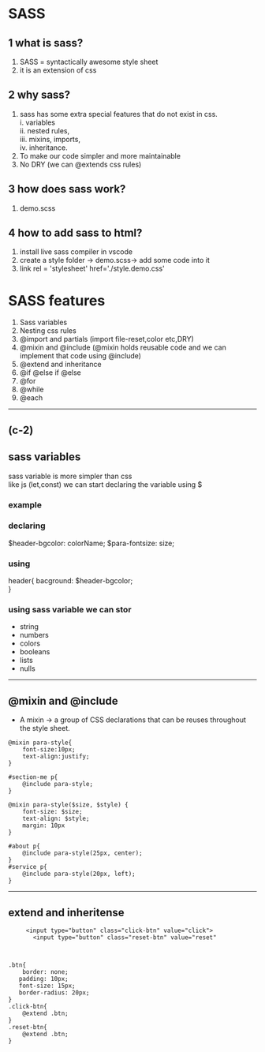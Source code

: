 # SASS 

## 1 what is sass?  
1. SASS = syntactically awesome style sheet  
2. it is an extension of css  

## 2 why sass?
1. sass has some extra special features that do not exist in css.  
i. variables  
ii. nested rules,  
iii. mixins, imports,  
iv. inheritance.  
2. To make our code simpler and more maintainable
3. No DRY (we can @extends css rules)

## 3 how does sass work?
1. demo.scss  
## 4 how to add sass to html?
1. install live sass compiler in vscode  
2. create a style folder -> demo.scss-> add some code into it  
3. link rel = 'stylesheet' href='./style.demo.css'


# SASS features
1. Sass variables  
2. Nesting css rules  
3. @import and partials (import file-reset,color etc,DRY)  
4. @mixin and @include (@mixin holds reusable code and we can implement that code using @include)  
5. @extend and inheritance  
6. @if @else if @else  
7. @for  
8. @while  
9. @each    

<hr>

## (c-2)
## sass variables  
sass variable is more simpler than css  
like js (let,const) we can start declaring the variable using $  

### example  
### declaring  
$header-bgcolor: colorName;
$para-fontsize: size;  

### using  
header{
    bacground: $header-bgcolor;  
}  

### using sass variable we can stor  
- string  
- numbers  
- colors  
- booleans  
- lists  
- nulls  

<hr>

## @mixin and @include  
- A mixin -> a group of CSS declarations that can be reuses throughout the style sheet.  

```
@mixin para-style{
    font-size:10px;
    text-align:justify;
}

```
```
#section-me p{
    @include para-style;
}

```
```
@mixin para-style($size, $style) {
    font-size: $size;
    text-align: $style;
    margin: 10px
}

#about p{
    @include para-style(25px, center);
}           
#service p{
    @include para-style(20px, left);
}  

```

<hr>

## extend and inheritense  
```
     <input type="button" class="click-btn" value="click">
       <input type="button" class="reset-btn" value="reset"



.btn{
    border: none;
   padding: 10px;
   font-size: 15px;
   border-radius: 20px;
}
.click-btn{
    @extend .btn;
}
.reset-btn{
    @extend .btn;
}
```